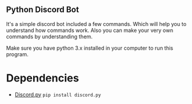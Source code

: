 ## Python Discord Bot

It's a simple discord bot included a few commands. Which will help you to understand how commands work. Also you can make your very own commands by understanding them.

Make sure you have python 3.x installed in your computer to run this program. 

# Dependencies

- [Discord.py](https://github.com/Rapptz/discord.py) ```pip install discord.py```
